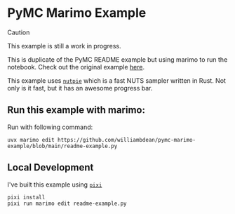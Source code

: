 # PyMC Marimo Example

> [!CAUTION]
>
> This example is still a work in progress.

This is duplicate of the PyMC README example but using marimo to run the notebook. Check out the original example [here](https://github.com/pymc-devs/pymc?tab=readme-ov-file#linear-regression-example).

This example uses [`nutpie`](https://github.com/pymc-devs/nutpie) which is a fast NUTS sampler written in Rust. Not only is it fast, but it has an awesome progress bar.

## Run this example with marimo:

Run with following command:

```terminal
uvx marimo edit https://github.com/williambdean/pymc-marimo-example/blob/main/readme-example.py
```

## Local Development

I've built this example using [`pixi`](https://pixi.sh/latest/)

```terminal
pixi install
pixi run marimo edit readme-example.py
```
